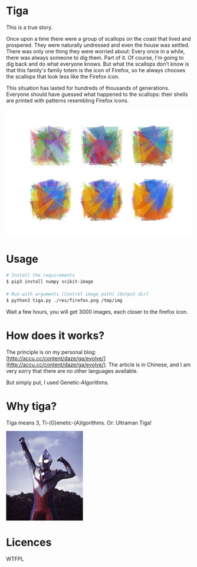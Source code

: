 # Tiga

This is a true story.

Once upon a time there were a group of scallops on the coast that lived and prospered. They were naturally undressed and even the house was settled. There was only one thing they were worried about: Every once in a while, there was always someone to dig them. Part of it. Of course, I'm going to dig back and do what everyone knows. But what the scallops don’t know is that this family's family totem is the icon of Firefox, so he always chooses the scallops that look less like the Firefox icon.

This situation has lasted for hundreds of thousands of generations. Everyone should have guessed what happened to the scallops: their shells are printed with patterns resembling Firefox icons.

![img](./res/sample.png)

# Usage

```sh
# Install the requirements
$ pip3 install numpy scikit-image

# Run with arguments [Control image path] [Output dir]
$ python3 tiga.py ./res/firefox.png /tmp/img
```

Wait a few hours, you will get 3000 images, each closer to the firefox icon.

# How does it works?

The principle is on my personal blog: [http://accu.cc/content/daze/ga/evolve/](http://accu.cc/content/daze/ga/evolve/). The article is in Chinese, and I am very sorry that there are no other languages available.

But simply put, I used Genetic-Algorithms.

# Why tiga?

Tiga means 3, Ti-(G)enetic-(A)lgorithms. Or: Ultraman Tiga!

![img](./res/tiga.jpg)

# Licences

WTFPL
